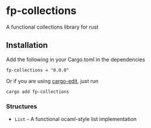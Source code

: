 # fp-collections
A functional collections library for rust


## Installation

Add the following in your Cargo.toml in the dependencies
```
fp-collections = "0.0.0"
```

Or if you are using [cargo-edit](https://github.com/killercup/cargo-edit), just run
```
cargo add fp-collections
```


### Structures

* `List` - A functional ocaml-style list implementation

